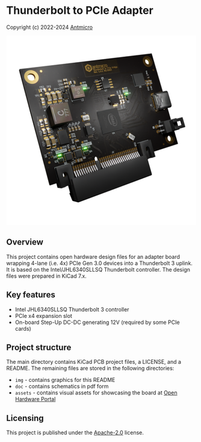 # Thunderbolt to PCIe Adapter

Copyright (c) 2022-2024 [Antmicro](https://www.antmicro.com)

![](img/thunderbolt-pcie-adapter-render.png)

## Overview

This project contains open hardware design files for an adapter board wrapping 4-lane (i.e. 4x) PCIe Gen 3.0 devices into a Thunderbolt 3 uplink.
It is based on the Intel/JHL6340SLLSQ Thunderbolt controller.
The design files were prepared in KiCad 7.x.

## Key features

* Intel JHL6340SLLSQ Thunderbolt 3 controller 
* PCIe x4 expansion slot
* On-board Step-Up DC-DC generating 12V (required by some PCIe cards)

## Project structure

The main directory contains KiCad PCB project files, a LICENSE, and a README.
The remaining files are stored in the following directories:

* `img` - contains graphics for this README
* `doc` - contains schematics in pdf form
* `assets` - contains visual assets for showcasing the board at [Open Hardware Portal](https://openhardware.antmicro.com)

## Licensing

This project is published under the [Apache-2.0](LICENSE) license.

